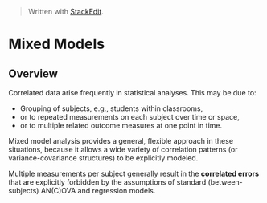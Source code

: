 
> Written with [StackEdit](https://stackedit.io/).

# Mixed Models

## Overview

Correlated data arise frequently in statistical analyses. This may be due to: 

- Grouping of subjects, e.g., students within classrooms, 
- or to repeated measurements on each subject over time or space, 
- or to multiple related outcome measures at one point in time. 

Mixed model analysis provides a general, flexible approach in these situations, because it allows a wide variety of correlation patterns (or variance-covariance structures) to be explicitly modeled.

Multiple measurements per subject generally result in the **correlated errors** that are explicitly forbidden by the assumptions of standard (between-subjects) AN(C)OVA and regression models.
<!--stackedit_data:
eyJoaXN0b3J5IjpbNDYwODYzOTY2XX0=
-->